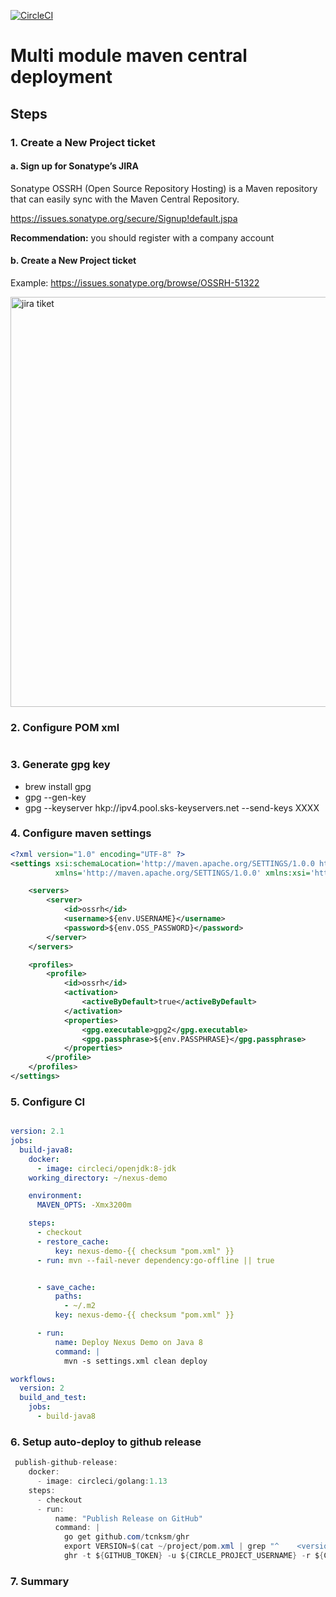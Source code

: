 [![CircleCI](https://circleci.com/gh/volkodavs/ossrh-demo.svg?style=svg)](https://circleci.com/gh/volkodavs/ossrh-demo)


# Multi module maven central deployment 

## Steps 

### 1. Create a New Project ticket

#### a. Sign up for Sonatype’s JIRA
Sonatype OSSRH (Open Source Repository Hosting) is a Maven repository that can easily sync with the Maven Central Repository.

https://issues.sonatype.org/secure/Signup!default.jspa

**Recommendation:** you should register with a company account

#### b. Create a New Project ticket

Example: https://issues.sonatype.org/browse/OSSRH-51322

<img width="656" alt="jira tiket" src="https://user-images.githubusercontent.com/4140597/64367818-d69a4780-d010-11e9-946e-c52396f1cd29.png">


### 2. Configure POM xml 

```xml 

```

### 3. Generate gpg key 

* brew install gpg
* gpg --gen-key
* gpg --keyserver hkp://ipv4.pool.sks-keyservers.net --send-keys XXXX

### 4. Configure maven settings 

```xml
<?xml version="1.0" encoding="UTF-8" ?>
<settings xsi:schemaLocation='http://maven.apache.org/SETTINGS/1.0.0 http://maven.apache.org/xsd/settings-1.0.0.xsd'
          xmlns='http://maven.apache.org/SETTINGS/1.0.0' xmlns:xsi='http://www.w3.org/2001/XMLSchema-instance'>

    <servers>
        <server>
            <id>ossrh</id>
            <username>${env.USERNAME}</username>
            <password>${env.OSS_PASSWORD}</password>
        </server>
    </servers>

    <profiles>
        <profile>
            <id>ossrh</id>
            <activation>
                <activeByDefault>true</activeByDefault>
            </activation>
            <properties>
                <gpg.executable>gpg2</gpg.executable>
                <gpg.passphrase>${env.PASSPHRASE}</gpg.passphrase>
            </properties>
        </profile>
    </profiles>
</settings>
```

### 5. Configure CI 

```yml

version: 2.1
jobs:
  build-java8:
    docker:
      - image: circleci/openjdk:8-jdk
    working_directory: ~/nexus-demo

    environment:
      MAVEN_OPTS: -Xmx3200m

    steps:
      - checkout
      - restore_cache:
          key: nexus-demo-{{ checksum "pom.xml" }}
      - run: mvn --fail-never dependency:go-offline || true


      - save_cache:
          paths:
            - ~/.m2
          key: nexus-demo-{{ checksum "pom.xml" }}

      - run:
          name: Deploy Nexus Demo on Java 8
          command: |
            mvn -s settings.xml clean deploy

workflows:
  version: 2
  build_and_test:
    jobs:
      - build-java8
```

### 6. Setup auto-deploy to github release

```java 
 publish-github-release:
    docker:
      - image: circleci/golang:1.13
    steps:
      - checkout
      - run:
          name: "Publish Release on GitHub"
          command: |
            go get github.com/tcnksm/ghr
            export VERSION=$(cat ~/project/pom.xml | grep "^    <version>.*</version>$" | awk -F'[><]' '{print $3}')
            ghr -t ${GITHUB_TOKEN} -u ${CIRCLE_PROJECT_USERNAME} -r ${CIRCLE_PROJECT_REPONAME} -c ${CIRCLE_SHA1} -delete ${VERSION} ~/project

```
### 7. Summary

